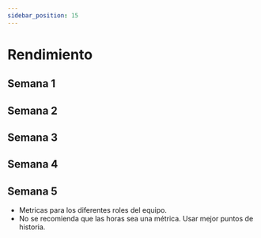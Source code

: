 ```yaml
---
sidebar_position: 15
---
```


# Rendimiento
## Semana 1

## Semana 2

## Semana 3

## Semana 4

## Semana 5
- Metricas para los diferentes roles del equipo.
- No se recomienda que las horas sea una métrica. Usar mejor puntos de historia.
